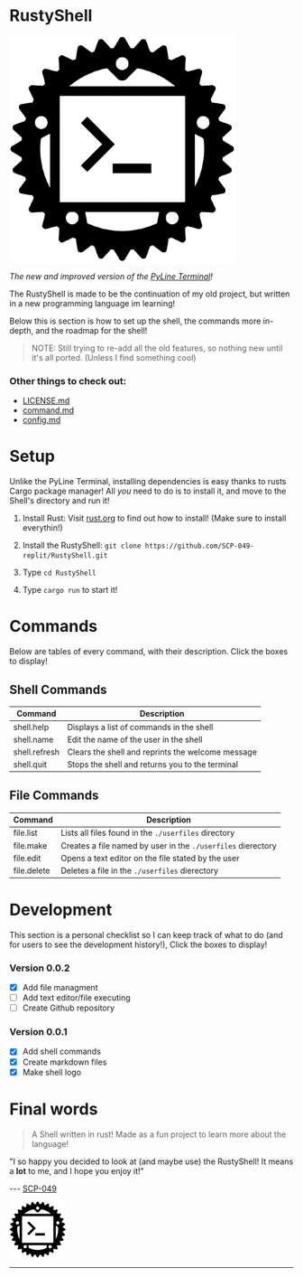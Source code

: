 # RustyShell

<img src="./images/shell.png" alt="shell.png"/>

*The new and improved version of the [PyLine Terminal](https://replit.com/@SCP-049/PyLine-Terminal?v=1)!*

The RustyShell is made to be the continuation of my old project, but written in a new programming language im learning!

Below this is section is how to set up the shell, the commands more in-depth, and the roadmap for the shell!

> NOTE: Still trying to re-add all the old features, so nothing new until it's all ported. (Unless I find something cool)

### Other things to check out:
- [LICENSE.md](LICENSE.md)
- [command.md](./more-md/command.md)
- [config.md](./more-md/config.md)

# Setup

Unlike the PyLine Terminal, installing dependencies is easy thanks to rusts Cargo package manager! All *you* need to do is to install it, and move to the Shell's directory and run it!

1. Install Rust: Visit [rust.org](https://www.rust-lang.org/tools/install) to find out how to install! (Make sure to install everythin!)

2. Install the RustyShell: `git clone https://github.com/SCP-049-replit/RustyShell.git`

3. Type `cd RustyShell`

4. Type `cargo run` to start it!

# Commands

Below are tables of every command, with their description. Click the boxes to display!

## Shell Commands

| Command | Description |
| ----------- | ----------- |
| shell.help | Displays a list of commands in the shell|
| shell.name | Edit the name of the user in the shell |
| shell.refresh | Clears the shell and reprints the welcome message |
| shell.quit | Stops the shell and returns you to the terminal |

## File Commands

| Command | Description |
| ----------- | ----------- |
| file.list | Lists all files found in the `./userfiles` directory
| file.make | Creates a file named by user in the `./userfiles` dierectory
| file.edit | Opens a text editor on the file stated by the user
| file.delete | Deletes a file in the `./userfiles` dierectory

# Development

This section is a personal checklist so I can keep track of what to do (and for users to see the development history!), Click the boxes to display!

### Version 0.0.2

- [x] Add file managment
- [ ] Add text editor/file executing
- [ ] Create Github repository

### Version 0.0.1

- [x] Add shell commands
- [x] Create markdown files
- [x] Make shell logo

# Final words

> A Shell written in rust! Made as a fun project to learn more about the language!

"I so happy you decided to look at (and maybe use) the RustyShell! It means a **lot** to me, and I hope you enjoy it!"

--- [SCP-049](https://replit.com/@SCP-049)

<img src="./images/shell.png" alt="shell.png" width="100"/>

---